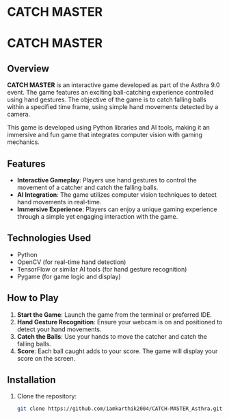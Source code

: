 # CATCH MASTER

# CATCH MASTER

## Overview
**CATCH MASTER** is an interactive game developed as part of the Asthra 9.0 event. The game features an exciting ball-catching experience controlled using hand gestures. The objective of the game is to catch falling balls within a specified time frame, using simple hand movements detected by a camera.

This game is developed using Python libraries and AI tools, making it an immersive and fun game that integrates computer vision with gaming mechanics.

## Features
- **Interactive Gameplay**: Players use hand gestures to control the movement of a catcher and catch the falling balls.
- **AI Integration**: The game utilizes computer vision techniques to detect hand movements in real-time.
- **Immersive Experience**: Players can enjoy a unique gaming experience through a simple yet engaging interaction with the game.

## Technologies Used
- Python
- OpenCV (for real-time hand detection)
- TensorFlow or similar AI tools (for hand gesture recognition)
- Pygame (for game logic and display)

## How to Play
1. **Start the Game**: Launch the game from the terminal or preferred IDE.
2. **Hand Gesture Recognition**: Ensure your webcam is on and positioned to detect your hand movements.
3. **Catch the Balls**: Use your hands to move the catcher and catch the falling balls.
4. **Score**: Each ball caught adds to your score. The game will display your score on the screen.

## Installation

1. Clone the repository:
   ```bash
   git clone https://github.com/iamkarthik2004/CATCH-MASTER_Asthra.git
